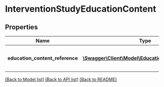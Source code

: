 # InterventionStudyEducationContent

## Properties
Name | Type | Description | Notes
------------ | ------------- | ------------- | -------------
**education_content_reference** | [**\Swagger\Client\Model\EducationContentReference**](EducationContentReference.md) | A reference to the related EducationContent resource. | [optional] 

[[Back to Model list]](../README.md#documentation-for-models) [[Back to API list]](../README.md#documentation-for-api-endpoints) [[Back to README]](../README.md)


